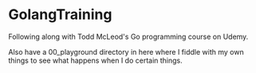 # GolangTraining

Following along with Todd McLeod's Go programming course on Udemy.

Also have a 00_playground directory in here where I fiddle with my own things to see what happens when I do certain things.
